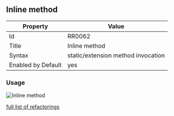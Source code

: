 ## Inline method

Property | Value
--- | --- 
Id | RR0062
Title | Inline method
Syntax | static/extension method invocation
Enabled by Default | yes

### Usage

![Inline method](../../images/refactorings/InlineMethod.png)

[full list of refactorings](Refactorings.md)
